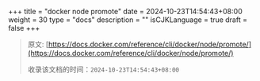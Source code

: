 +++
title = "docker node promote"
date = 2024-10-23T14:54:43+08:00
weight = 30
type = "docs"
description = ""
isCJKLanguage = true
draft = false
+++

> 原文: [https://docs.docker.com/reference/cli/docker/node/promote/](https://docs.docker.com/reference/cli/docker/node/promote/)
>
> 收录该文档的时间：`2024-10-23T14:54:43+08:00`

